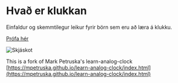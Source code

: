 # Hvað er klukkan

Einfaldur og skemmtilegur leikur fyrir börn sem eru að læra á klukku.

[Prófa hér](https://arnipluseinn.com/klukkan)

![Skjáskot](https://github.com/arnipluseinn/klukkan/blob/master/screenshot.png)

This is a fork of Mark Petruska's learn-analog-clock
[https://mpetruska.github.io/learn-analog-clock/index.html](https://mpetruska.github.io/learn-analog-clock/index.html)
